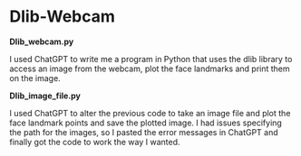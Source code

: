 # Dlib-Webcam
<b> Dlib_webcam.py </b>

I used ChatGPT to write me a program in Python that uses the dlib library to access an image from the webcam, plot the face landmarks and print them on the image.

<b> Dlib_image_file.py </b>

I used ChatGPT to alter the previous code to take an image file and plot the face landmark points and save the plotted image. I had issues specifying the path for the images, so I pasted the error messages in ChatGPT and finally got the code to work the way I wanted.
